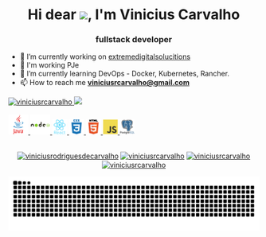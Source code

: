 <h1 align="center">Hi dear <img src="https://raw.githubusercontent.com/kaueMarques/kaueMarques/master/hi.gif" width="30px">, I'm Vinicius Carvalho</h1>
<h3 align="center">fullstack developer</h3>

- 🔭 I’m currently working on [extremedigitalsolucitions](https://www.extremedigital.com.br/eds/)
- 👯 I'm working PJe
- 🌱 I’m currently learning DevOps - Docker, Kubernetes, Rancher.
- 📫 How to reach me **viniciusrcarvalho@gmail.com**


<div>
  <a href="https://github.com/viniciusrcarvalho">
   <img height="180em" src="https://github-readme-stats.vercel.app/api?username=viniciusrcarvalho&show_icons=true&theme=dracula" alt="viniciusrcarvalho"/>
    <img height="180em" src="https://github-readme-stats.vercel.app/api/top-langs/?username=viniciusrcarvalho&layout=compact&langs_count=168&theme=dracula"/>
 </div>

<div style="display: inline_block"><br>
  <img src="https://raw.githubusercontent.com/devicons/devicon/master/icons/java/java-original-wordmark.svg" alt="java" width="40" height="40"/>
  <img src="https://raw.githubusercontent.com/devicons/devicon/master/icons/nodejs/nodejs-original-wordmark.svg" alt="nodejs" width="40" height="40"/>
  <img src="https://raw.githubusercontent.com/devicons/devicon/master/icons/react/react-original-wordmark.svg" alt="react" width="30" height="30"/>
  <img src="https://raw.githubusercontent.com/devicons/devicon/master/icons/css3/css3-plain-wordmark.svg" alt="css3"  width="30" height="30"/>
  <img src="https://raw.githubusercontent.com/devicons/devicon/master/icons/html5/html5-original-wordmark.svg" alt="html5"  width="30" height="30"/>
  <img src="https://raw.githubusercontent.com/devicons/devicon/master/icons/javascript/javascript-original.svg" alt="javascript" width="30" height="30"/>
  <img src="https://raw.githubusercontent.com/devicons/devicon/master/icons/postgresql/postgresql-original-wordmark.svg" alt="postgresql" width="30" height="30"/>
  
</div>
  
  ##

<div align="center">  
  <a href="https://linkedin.com/in/vinicius-rodrigues-de-carvalho-2402192a" target="_blank"><img align="center" src="https://cdn.jsdelivr.net/npm/simple-icons@3.0.1/icons/linkedin.svg" alt="viniciusrodriguesdecarvalho" height="20" width="20" /></a>
  <a href="https://stackoverflow.com/users/15418699/vinicius-rodrigues-de-carvalho" target="blank"><img align="center" src="https://cdn.jsdelivr.net/npm/simple-icons@3.0.1/icons/stackoverflow.svg" alt="viniciusrcarvalho" height="20" width="20" /></a>
  <a href="https://fb.com/profile.php?id=100009043018162" target="_blank"><img align="center" src="https://cdn.jsdelivr.net/npm/simple-icons@3.0.1/icons/facebook.svg" alt="viniciusrcarvalho" height="20" width="20" /></a>
  <a href="https://instagram.com/vinicinn1" target="_blank"><img align="center" src="https://cdn.jsdelivr.net/npm/simple-icons@3.0.1/icons/instagram.svg" alt="viniciusrcarvalho" height="20" width="20" /></a>
  </div>
  

 ![Snake animation](https://github.com/viniciusrcarvalho/viniciusrcarvalho/blob/output/github-contribution-grid-snake.svg)
